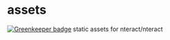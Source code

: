 # assets

[![Greenkeeper badge](https://badges.greenkeeper.io/nteract/assets.svg)](https://greenkeeper.io/)
static assets for nteract/nteract
